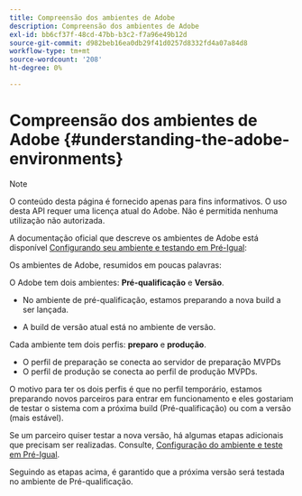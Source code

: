 ```yaml
---
title: Compreensão dos ambientes de Adobe
description: Compreensão dos ambientes de Adobe
exl-id: bb6cf37f-48cd-47bb-b3c2-f7a96e49b12d
source-git-commit: d982beb16ea0db29f41d0257d8332fd4a07a84d8
workflow-type: tm+mt
source-wordcount: '208'
ht-degree: 0%

---
```


# Compreensão dos ambientes de Adobe {#understanding-the-adobe-environments}

>[!NOTE]
>
>O conteúdo desta página é fornecido apenas para fins informativos. O uso desta API requer uma licença atual do Adobe. Não é permitida nenhuma utilização não autorizada.

A documentação oficial que descreve os ambientes de Adobe está disponível [Configurando seu ambiente e testando em Pré-Igual](/help/authentication/notes-technical/setting-up-your-environment-and-testing-in-prequal.md):

Os ambientes de Adobe, resumidos em poucas palavras:

O Adobe tem dois ambientes: **Pré-qualificação** e **Versão**.

* No ambiente de pré-qualificação, estamos preparando a nova build a ser lançada.

* A build de versão atual está no ambiente de versão.

Cada ambiente tem dois perfis: **preparo** e **produção**.

* O perfil de preparação se conecta ao servidor de preparação MVPDs
* O perfil de produção se conecta ao perfil de produção MVPDs.

O motivo para ter os dois perfis é que no perfil temporário, estamos preparando novos parceiros para entrar em funcionamento e eles gostariam de testar o sistema com a próxima build (Pré-qualificação) ou com a versão (mais estável).

Se um parceiro quiser testar a nova versão, há algumas etapas adicionais que precisam ser realizadas. Consulte, [Configuração do ambiente e teste em Pré-Igual](/help/authentication/notes-technical/setting-up-your-environment-and-testing-in-prequal.md).

Seguindo as etapas acima, é garantido que a próxima versão será testada no ambiente de Pré-qualificação.
